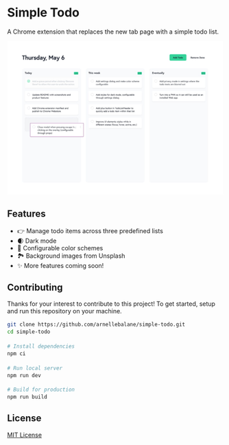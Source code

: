 # Simple Todo

A Chrome extension that replaces the new tab page with a simple todo list.

![Simple Todo](preview.jpg)

## Features

- 👉 Manage todo items across three predefined lists
- 🌒 Dark mode
- 🎨 Configurable color schemes
- 🏞 Background images from Unsplash
- ✨ More features coming soon!

## Contributing

Thanks for your interest to contribute to this project! To get started, setup and run this repository on your machine.

```bash
git clone https://github.com/arnellebalane/simple-todo.git
cd simple-todo

# Install dependencies
npm ci

# Run local server
npm run dev

# Build for production
npm run build
```

## License

[MIT License](license)
